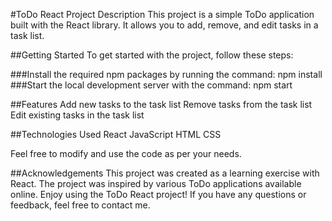 #ToDo React Project
Description
This project is a simple ToDo application built with the React library. It allows you to add, remove, and edit tasks in a task list.

##Getting Started
To get started with the project, follow these steps:

###Install the required npm packages by running the command: npm install
###Start the local development server with the command: npm start

##Features
Add new tasks to the task list
Remove tasks from the task list
Edit existing tasks in the task list

##Technologies Used
React
JavaScript
HTML
CSS

Feel free to modify and use the code as per your needs.

##Acknowledgements
This project was created as a learning exercise with React.
The project was inspired by various ToDo applications available online.
Enjoy using the ToDo React project! If you have any questions or feedback, feel free to contact me.




